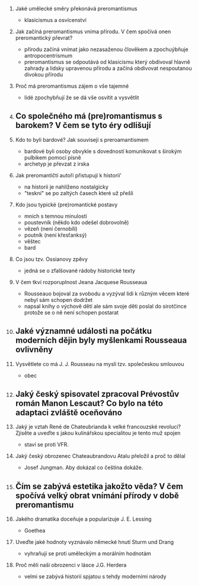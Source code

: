 1. Jaké umělecké směry překonává preromantismus
   - klasicismus a osvícenství
2. Jak začíná preromantismus vníma přírodu. V čem spočívá onen preromantický převrat?
   -  přírodu začíná vnímat jako nezasaženou člověkem a zpochuýbňuje antropocentrismum 
   - preromantismus se odpoutává od klasicismu který obdivoval hlavně zahrady a lidsky upravenou přírodu a začíná obdivovat nespoutanou divokou přírodu
3. Proč má preromantismus zájem o vše tajemné
   - lidé zpochybňují že se dá vše osvítit a vysvětlit
4. Co společného má (pre)romantismus s barokem? V čem se tyto éry odlišují
   - 
5. Kdo to byli bardové? Jak souvisejí s preroamantismem
   - bardové byli osoby obvykle s dovedností komunikovat s širokým pulbikem pomocí písně
   - archetyp je převzat z irska
6. Jak preromantičtí autoři přistupují k historii'
   - na historii je nahlíženo nostalgicky
   - "teskní" se po zaltých časech které už přešli
7. Kdo jsou typické (pre)romantické postavy
   - mnich s temnou minulostí
   - poustevník (někdo kdo odešel dobrovolně)
   - vězeň (není černobílí)
   - poutník (není křesťanksý)
   - věštec
   - bard
8. Co jsou tzv. Ossianovy zpěvy
   - jedná se o zfalšované rádoby historické texty
9. V čem tkví rozporuplnost Jeana Jacquese Rousseaua
   - Rousseauo bojoval za svobodu a vyzýval lidi k různým věcem které nebyl sám schopen dodržet
   - napsal knihy o výchově dětí ale sám svoje děti poslal do sirotčince protože se o ně není schopen postarat
10. Jaké významné události na počátku moderních dějin byly myšlenkami Rousseaua ovlivněny
    - 


1. Vysvětlete co má J. J. Rousseau na mysli tzv. společeskou smlouvou
   - obec
2. Jaký český spisovatel zpracoval Prévostův román Manon Lescaut? Co bylo na této adaptaci zvláště oceňováno
   - 
3. Jaký je vztah René de Chateubrianda k velké francouzské revoluci? Zjisěte a uveďte s jakou kulinářskou specialitou je tento muž spojen
   - staví se proti VFR. 
4. Jaký český obrozenec Chateaubrandovu Atalu přeložil a proč to dělal
   - Josef Jungman. Aby dokázal co čeština dokáže.
5. Čím se zabývá estetika jakožto věda? V čem spočívá velký obrat vnímání přírody v době preromantismu
   - 
6. Jakého dramatika doceňuje a popularizuje J. E. Lessing
   - Goethea
7. Uveďte jaké hodnoty vyznávalo německé hnutí Sturm und Drang
   - vyhraňují se proti uměleckým a morálním hodnotám
8. Proč měli naši obrozenci v lásce J.G. Herdera
   - velmi se zabývá historií spjatou s tehdy moderními národy